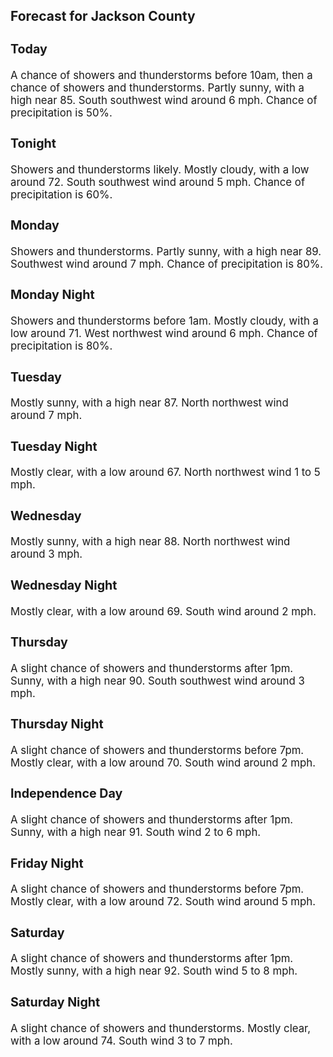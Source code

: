 <div>
   <h2>Forecast for Jackson County</h2>
   <p>
      <div style="font-size:120%">
         <h3>Today</h3>A chance of showers and thunderstorms before 10am, then a chance of showers and thunderstorms. Partly sunny, with a high near
         85. South southwest wind around 6 mph. Chance of precipitation is 50%.<br></div>
   </p>
   <p>
      <div style="font-size:120%">
         <h3>Tonight</h3>Showers and thunderstorms likely. Mostly cloudy, with a low around 72. South southwest wind around 5 mph. Chance of precipitation
         is 60%.<br></div>
   </p>
   <p>
      <div style="font-size:120%">
         <h3>Monday</h3>Showers and thunderstorms. Partly sunny, with a high near 89. Southwest wind around 7 mph. Chance of precipitation is 80%.<br></div>
   </p>
   <p>
      <div style="font-size:120%">
         <h3>Monday Night</h3>Showers and thunderstorms before 1am. Mostly cloudy, with a low around 71. West northwest wind around 6 mph. Chance of precipitation
         is 80%.<br></div>
   </p>
   <p>
      <div style="font-size:120%">
         <h3>Tuesday</h3>Mostly sunny, with a high near 87. North northwest wind around 7 mph.<br></div>
   </p>
   <p>
      <div style="font-size:120%">
         <h3>Tuesday Night</h3>Mostly clear, with a low around 67. North northwest wind 1 to 5 mph.<br></div>
   </p>
   <p>
      <div style="font-size:120%">
         <h3>Wednesday</h3>Mostly sunny, with a high near 88. North northwest wind around 3 mph.<br></div>
   </p>
   <p>
      <div style="font-size:120%">
         <h3>Wednesday Night</h3>Mostly clear, with a low around 69. South wind around 2 mph.<br></div>
   </p>
   <p>
      <div style="font-size:120%">
         <h3>Thursday</h3>A slight chance of showers and thunderstorms after 1pm. Sunny, with a high near 90. South southwest wind around 3 mph.<br></div>
   </p>
   <p>
      <div style="font-size:120%">
         <h3>Thursday Night</h3>A slight chance of showers and thunderstorms before 7pm. Mostly clear, with a low around 70. South wind around 2 mph.<br></div>
   </p>
   <p>
      <div style="font-size:120%">
         <h3>Independence Day</h3>A slight chance of showers and thunderstorms after 1pm. Sunny, with a high near 91. South wind 2 to 6 mph.<br></div>
   </p>
   <p>
      <div style="font-size:120%">
         <h3>Friday Night</h3>A slight chance of showers and thunderstorms before 7pm. Mostly clear, with a low around 72. South wind around 5 mph.<br></div>
   </p>
   <p>
      <div style="font-size:120%">
         <h3>Saturday</h3>A slight chance of showers and thunderstorms after 1pm. Mostly sunny, with a high near 92. South wind 5 to 8 mph.<br></div>
   </p>
   <p>
      <div style="font-size:120%">
         <h3>Saturday Night</h3>A slight chance of showers and thunderstorms. Mostly clear, with a low around 74. South wind 3 to 7 mph.<br></div>
   </p>
</div>
